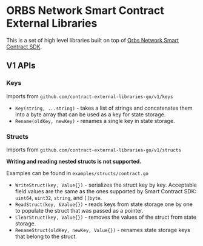 # ORBS Network Smart Contract External Libraries

This is a set of high level libraries built on top of [Orbs Network Smart Contract SDK](https://github.com/orbs-network/orbs-contract-sdk).

## V1 APIs

### Keys

Imports from `github.com/contract-external-libraries-go/v1/keys`

* `Key(string, ...string)` - takes a list of strings and concatenates them into a byte array that can be used as a key for state storage.
* `Rename(oldKey, newKey)` - renames a single key in state storage.

### Structs

Imports from `github.com/contract-external-libraries-go/v1/structs`

**Writing and reading nested structs is not supported.**

Examples can be found in `examples/structs/contract.go`

* `WriteStruct(key, Value{})` - serializes the struct key by key. Acceptable field values are the same as the ones supported by Smart Contract SDK: `uint64`, `uint32`, `string`, and `[]byte`.
* `ReadStruct(key, &Value{})` - reads keys from state storage one by one to populate the struct that was passed as a pointer.
* `ClearStruct(key, Value{})` - removes the values of the struct from state storage.
* `RenameStruct(oldKey, newKey, Value{})` - renames state storage keys that belong to the struct.